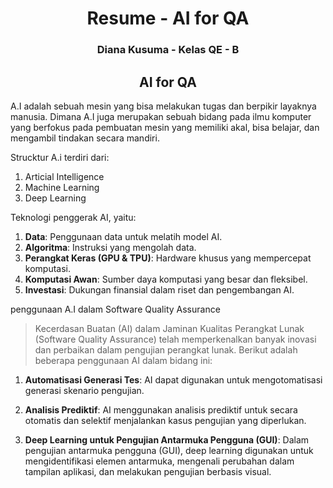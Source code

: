 <h1 align="center">Resume - AI for QA</h1>
<h3 align="center">Diana Kusuma - Kelas QE - B</h3>


<h2 align="center">AI for QA</h2>

A.I adalah sebuah mesin yang bisa melakukan tugas dan berpikir layaknya manusia. Dimana A.I juga merupakan sebuah bidang pada ilmu komputer yang berfokus pada pembuatan mesin yang memiliki akal, bisa belajar, dan mengambil tindakan secara mandiri.

Strucktur A.i terdiri dari:
1. Articial Intelligence
2. Machine Learning
3. Deep Learning

Teknologi penggerak AI, yaitu:
1. **Data**: Penggunaan data untuk melatih model AI.
2. **Algoritma**: Instruksi yang mengolah data.
3. **Perangkat Keras (GPU & TPU)**: Hardware khusus yang mempercepat komputasi.
4. **Komputasi Awan**: Sumber daya komputasi yang besar dan fleksibel.
5. **Investasi**: Dukungan finansial dalam riset dan pengembangan AI.

penggunaan A.I dalam Software Quality Assurance
> Kecerdasan Buatan (AI) dalam Jaminan Kualitas Perangkat Lunak (Software Quality Assurance) telah memperkenalkan banyak inovasi dan perbaikan dalam pengujian perangkat lunak. Berikut adalah beberapa penggunaan AI dalam bidang ini:

1. **Automatisasi Generasi Tes**:
   AI dapat digunakan untuk mengotomatisasi generasi skenario pengujian.

2. **Analisis Prediktif**:
   AI menggunakan analisis prediktif untuk secara otomatis dan selektif menjalankan kasus pengujian yang diperlukan.

3. **Deep Learning untuk Pengujian Antarmuka Pengguna (GUI)**:
   Dalam pengujian antarmuka pengguna (GUI), deep learning digunakan untuk mengidentifikasi elemen antarmuka, mengenali perubahan dalam tampilan aplikasi, dan melakukan pengujian berbasis visual.